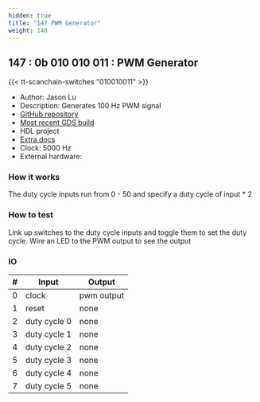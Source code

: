 ```yaml
---
hidden: true
title: "147 PWM Generator"
weight: 148
---
```


## 147 : 0b 010 010 011 : PWM Generator

{{< tt-scanchain-switches "010010011" >}}

* Author: Jason Lu
* Description: Generates 100 Hz PWM signal
* [GitHub repository](https://github.com/cmu-stuco-98154/f22-tt02-jxlu)
* [Most recent GDS build](https://github.com/cmu-stuco-98154/f22-tt02-jxlu/actions/runs/3600161729)
* HDL project
* [Extra docs]()
* Clock: 5000 Hz
* External hardware: 



### How it works

The duty cycle inputs run from 0 - 50 and specify a duty cycle of input * 2

### How to test

Link up switches to the duty cycle inputs and toggle them to set the duty cycle. Wire an LED to the PWM output to see the output

### IO

| # | Input        | Output       |
|---|--------------|--------------|
| 0 | clock  | pwm output |
| 1 | reset  | none |
| 2 | duty cycle 0  | none |
| 3 | duty cycle 1  | none |
| 4 | duty cycle 2  | none |
| 5 | duty cycle 3  | none |
| 6 | duty cycle 4  | none |
| 7 | duty cycle 5  | none |
